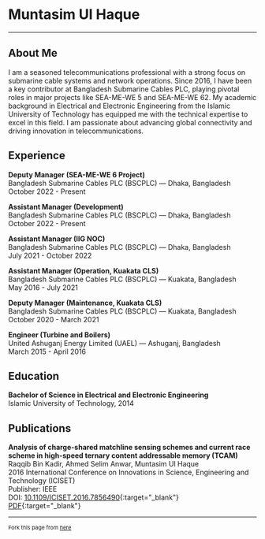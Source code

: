 # Muntasim Ul Haque

---

## About Me
I am a seasoned telecommunications professional with a strong focus on submarine cable systems and network operations. Since 2016, I have been a key contributor at Bangladesh Submarine Cables PLC, playing pivotal roles in major projects like SEA-ME-WE 5 and SEA-ME-WE 62. My academic background in Electrical and Electronic Engineering from the Islamic University of Technology has equipped me with the technical expertise to excel in this field. I am passionate about advancing global connectivity and driving innovation in telecommunications.

## Experience

**Deputy Manager (SEA-ME-WE 6 Project)**  
Bangladesh Submarine Cables PLC (BSCPLC) — Dhaka, Bangladesh  
October 2022 - Present

**Assistant Manager (Development)**  
Bangladesh Submarine Cables PLC (BSCPLC) — Dhaka, Bangladesh  
October 2022 - Present

**Assistant Manager (IIG NOC)**  
Bangladesh Submarine Cables PLC (BSCPLC) — Dhaka, Bangladesh  
July 2021 - October 2022

**Assistant Manager (Operation, Kuakata CLS)**  
Bangladesh Submarine Cables PLC (BSCPLC) — Kuakata, Bangladesh  
May 2016 - July 2021

**Deputy Manager (Maintenance, Kuakata CLS)**  
Bangladesh Submarine Cables PLC (BSCPLC) — Kuakata, Bangladesh  
October 2020 - March 2021

**Engineer (Turbine and Boilers)**  
United Ashuganj Energy Limited (UAEL) — Ashuganj, Bangladesh  
March 2015 - April 2016

## Education

**Bachelor of Science in Electrical and Electronic Engineering**  
Islamic University of Technology, 2014

## Publications

**Analysis of charge-shared matchline sensing schemes and current race scheme in high-speed ternary content addressable memory (TCAM)**  
Raqqib Bin Kadir, Ahmed Selim Anwar, Muntasim Ul Haque  
2016 International Conference on Innovations in Science, Engineering and Technology (ICISET)  
Publisher: IEEE  
DOI: [10.1109/ICISET.2016.7856490](https://ieeexplore.ieee.org/document/7856490#:~:text=DOI%3A%2010.1109/ICISET.2016.7856490){:target="_blank"}  
[PDF](https://mega.nz/file/7IAGwRgA#IUDTS7mYArwtloYyYOpVU6hfhNQrHJ4xFYuz8BCQ3sE){:target="_blank"}

---

<p style="font-size:11px">Fork this page from <a href="https://github.com/muntasimulhaque/muntasimulhaque.github.io" target="_blank">here</a></p>
